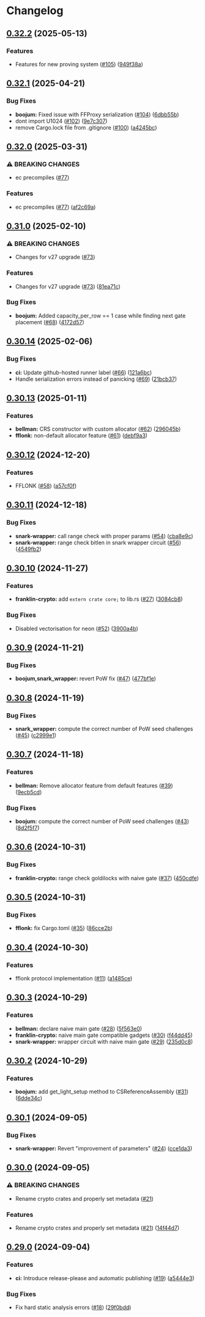 # Changelog

## [0.32.2](https://github.com/matter-labs/zksync-crypto/compare/v0.32.1...v0.32.2) (2025-05-13)


### Features

* Features for new proving system ([#105](https://github.com/matter-labs/zksync-crypto/issues/105)) ([949f38a](https://github.com/matter-labs/zksync-crypto/commit/949f38ac03bd2bc27e39961c08f6fe4996855f4b))

## [0.32.1](https://github.com/matter-labs/zksync-crypto/compare/v0.32.0...v0.32.1) (2025-04-21)


### Bug Fixes

* **boojum:** Fixed issue with FFProxy serialization ([#104](https://github.com/matter-labs/zksync-crypto/issues/104)) ([6dbb55b](https://github.com/matter-labs/zksync-crypto/commit/6dbb55bcd90c7bf41ffa60ba121a3853cf6d314c))
* dont import U1024 ([#102](https://github.com/matter-labs/zksync-crypto/issues/102)) ([9e7c307](https://github.com/matter-labs/zksync-crypto/commit/9e7c307bc97fb7c68d7453cf5bfb5c9a732364fc))
* remove Cargo.lock file from .gitignore ([#100](https://github.com/matter-labs/zksync-crypto/issues/100)) ([a4245bc](https://github.com/matter-labs/zksync-crypto/commit/a4245bc720af2b0691118a5f2ea8201ca4662def))

## [0.32.0](https://github.com/matter-labs/zksync-crypto/compare/v0.31.0...v0.32.0) (2025-03-31)


### ⚠ BREAKING CHANGES

* ec precompiles ([#77](https://github.com/matter-labs/zksync-crypto/issues/77))

### Features

* ec precompiles ([#77](https://github.com/matter-labs/zksync-crypto/issues/77)) ([af2c69a](https://github.com/matter-labs/zksync-crypto/commit/af2c69a525707037adb2d253c815553902b2f84b))

## [0.31.0](https://github.com/matter-labs/zksync-crypto/compare/v0.30.14...v0.31.0) (2025-02-10)


### ⚠ BREAKING CHANGES

* Changes for v27 upgrade ([#73](https://github.com/matter-labs/zksync-crypto/issues/73))

### Features

* Changes for v27 upgrade ([#73](https://github.com/matter-labs/zksync-crypto/issues/73)) ([81ea71c](https://github.com/matter-labs/zksync-crypto/commit/81ea71c56602b4fcca67c858a0b3d35a1dbacf83))


### Bug Fixes

* **boojum:** Added capacity_per_row == 1 case while finding next gate placement ([#68](https://github.com/matter-labs/zksync-crypto/issues/68)) ([4172d57](https://github.com/matter-labs/zksync-crypto/commit/4172d570fce583c030aa04e676d76323116da43a))

## [0.30.14](https://github.com/matter-labs/zksync-crypto/compare/v0.30.13...v0.30.14) (2025-02-06)


### Bug Fixes

* **ci:** Update github-hosted runner label ([#66](https://github.com/matter-labs/zksync-crypto/issues/66)) ([121a6bc](https://github.com/matter-labs/zksync-crypto/commit/121a6bc69e51aef110ffce6cd00bffe13cd0041e))
* Handle serialization errors instead of panicking ([#69](https://github.com/matter-labs/zksync-crypto/issues/69)) ([21bcb37](https://github.com/matter-labs/zksync-crypto/commit/21bcb37d1504da270e623d4826a7de3b05413100))

## [0.30.13](https://github.com/matter-labs/zksync-crypto/compare/v0.30.12...v0.30.13) (2025-01-11)


### Features

* **bellman:** CRS constructor with custom allocator ([#62](https://github.com/matter-labs/zksync-crypto/issues/62)) ([296045b](https://github.com/matter-labs/zksync-crypto/commit/296045bcd948051fdfbb22a13c8bc72c5f2378b8))
* **fflonk:** non-default allocator feature ([#61](https://github.com/matter-labs/zksync-crypto/issues/61)) ([debf9a3](https://github.com/matter-labs/zksync-crypto/commit/debf9a35c090eb58a862c3390827a097cdc43061))

## [0.30.12](https://github.com/matter-labs/zksync-crypto/compare/v0.30.11...v0.30.12) (2024-12-20)


### Features

* FFLONK ([#58](https://github.com/matter-labs/zksync-crypto/issues/58)) ([a57cf0f](https://github.com/matter-labs/zksync-crypto/commit/a57cf0fc5cee14fa6a361f0d5990ed2de8b094f5))

## [0.30.11](https://github.com/matter-labs/zksync-crypto/compare/v0.30.10...v0.30.11) (2024-12-18)


### Bug Fixes

* **snark-wrapper:** call range check with proper params ([#54](https://github.com/matter-labs/zksync-crypto/issues/54)) ([cba8e9c](https://github.com/matter-labs/zksync-crypto/commit/cba8e9c4334646ef85caedf1584fc7bbcd4656c5))
* **snark-wrapper:** range check bitlen in snark wrapper circuit ([#56](https://github.com/matter-labs/zksync-crypto/issues/56)) ([4549fb2](https://github.com/matter-labs/zksync-crypto/commit/4549fb2fb2648537e4ac967c6bf9d7001ac93b69))

## [0.30.10](https://github.com/matter-labs/zksync-crypto/compare/v0.30.9...v0.30.10) (2024-11-27)


### Features

* **franklin-crypto:** add `extern crate core;` to lib.rs ([#27](https://github.com/matter-labs/zksync-crypto/issues/27)) ([3084cb8](https://github.com/matter-labs/zksync-crypto/commit/3084cb821965382d63cc6f5bc074cf6dcfaff84d))


### Bug Fixes

* Disabled vectorisation for neon ([#52](https://github.com/matter-labs/zksync-crypto/issues/52)) ([3900a4b](https://github.com/matter-labs/zksync-crypto/commit/3900a4b4b225545e9cc05ad7ebca570aac3dd300))

## [0.30.9](https://github.com/matter-labs/zksync-crypto/compare/v0.30.8...v0.30.9) (2024-11-21)


### Bug Fixes

* **boojum,snark_wrapper:** revert PoW fix ([#47](https://github.com/matter-labs/zksync-crypto/issues/47)) ([477bf1e](https://github.com/matter-labs/zksync-crypto/commit/477bf1e72e63ea758fc7d8520178a832c2eea0e3))

## [0.30.8](https://github.com/matter-labs/zksync-crypto/compare/v0.30.7...v0.30.8) (2024-11-19)


### Bug Fixes

* **snark_wrapper:** compute the correct number of PoW seed challenges ([#45](https://github.com/matter-labs/zksync-crypto/issues/45)) ([c2999e1](https://github.com/matter-labs/zksync-crypto/commit/c2999e11a9643f0c5174d106849085d2f908a3e2))

## [0.30.7](https://github.com/matter-labs/zksync-crypto/compare/v0.30.6...v0.30.7) (2024-11-18)


### Features

* **bellman:** Remove allocator feature from default features ([#39](https://github.com/matter-labs/zksync-crypto/issues/39)) ([9ecb5cd](https://github.com/matter-labs/zksync-crypto/commit/9ecb5cdbfa4f4a1157c349b56cc807c4a842ad49))


### Bug Fixes

* **boojum:** compute the correct number of PoW seed challenges ([#43](https://github.com/matter-labs/zksync-crypto/issues/43)) ([8d2f5f7](https://github.com/matter-labs/zksync-crypto/commit/8d2f5f74c7a7a22db2ca3212a2fc6653b3ee0c76))

## [0.30.6](https://github.com/matter-labs/zksync-crypto/compare/v0.30.5...v0.30.6) (2024-10-31)


### Bug Fixes

* **franklin-crypto:** range check goldilocks with naive gate ([#37](https://github.com/matter-labs/zksync-crypto/issues/37)) ([450cdfe](https://github.com/matter-labs/zksync-crypto/commit/450cdfe4cb2d6f1ffd616744129d217d5cec0126))

## [0.30.5](https://github.com/matter-labs/zksync-crypto/compare/v0.30.4...v0.30.5) (2024-10-31)


### Bug Fixes

* **fflonk:** fix Cargo.toml ([#35](https://github.com/matter-labs/zksync-crypto/issues/35)) ([86cce2b](https://github.com/matter-labs/zksync-crypto/commit/86cce2b833f3a4da0ba2bb3fa1c994447b0389bc))

## [0.30.4](https://github.com/matter-labs/zksync-crypto/compare/v0.30.3...v0.30.4) (2024-10-30)


### Features

* fflonk protocol implementation  ([#11](https://github.com/matter-labs/zksync-crypto/issues/11)) ([a1485ce](https://github.com/matter-labs/zksync-crypto/commit/a1485ce53f1a92892c4845f02f0fc3416899bd92))

## [0.30.3](https://github.com/matter-labs/zksync-crypto/compare/v0.30.2...v0.30.3) (2024-10-29)


### Features

* **bellman:** declare naive main gate ([#28](https://github.com/matter-labs/zksync-crypto/issues/28)) ([5f563e0](https://github.com/matter-labs/zksync-crypto/commit/5f563e06a0c0c76c1c232ef041c359e7256d333c))
* **franklin-crypto:** naive main gate compatible gadgets ([#30](https://github.com/matter-labs/zksync-crypto/issues/30)) ([f44dd45](https://github.com/matter-labs/zksync-crypto/commit/f44dd45ce587326bb6f0a0b84ce6096e191ca298))
* **snark-wrapper:** wrapper circuit with naive main gate ([#29](https://github.com/matter-labs/zksync-crypto/issues/29)) ([235d0c8](https://github.com/matter-labs/zksync-crypto/commit/235d0c8481b7079a07ccb621745a230194bb00ce))

## [0.30.2](https://github.com/matter-labs/zksync-crypto/compare/v0.30.1...v0.30.2) (2024-10-29)


### Features

* **boojum:** add get_light_setup method to CSReferenceAssembly ([#31](https://github.com/matter-labs/zksync-crypto/issues/31)) ([6dde34c](https://github.com/matter-labs/zksync-crypto/commit/6dde34c119bf7f0ff91734d513adc8b265d17d16))

## [0.30.1](https://github.com/matter-labs/zksync-crypto/compare/v0.30.0...v0.30.1) (2024-09-05)


### Bug Fixes

* **snark-wrapper:** Revert "improvement of parameters" ([#24](https://github.com/matter-labs/zksync-crypto/issues/24)) ([cce1da3](https://github.com/matter-labs/zksync-crypto/commit/cce1da378761dd76271730ad154e6f5b8a7675bb))

## [0.30.0](https://github.com/matter-labs/zksync-crypto/compare/v0.29.0...v0.30.0) (2024-09-05)


### ⚠ BREAKING CHANGES

* Rename crypto crates and properly set metadata ([#21](https://github.com/matter-labs/zksync-crypto/issues/21))

### Features

* Rename crypto crates and properly set metadata ([#21](https://github.com/matter-labs/zksync-crypto/issues/21)) ([14f44d7](https://github.com/matter-labs/zksync-crypto/commit/14f44d7c3054e02fe8fbaa093a4548b4b5d2f5cf))

## [0.29.0](https://github.com/matter-labs/zksync-crypto/compare/v0.28.0...v0.29.0) (2024-09-04)


### Features

* **ci:** Introduce release-please and automatic publishing ([#19](https://github.com/matter-labs/zksync-crypto/issues/19)) ([a5444e3](https://github.com/matter-labs/zksync-crypto/commit/a5444e35f5074c0f0de6a9556c49682c228d92de))


### Bug Fixes

* Fix hard static analysis errors ([#18](https://github.com/matter-labs/zksync-crypto/issues/18)) ([29f0bdd](https://github.com/matter-labs/zksync-crypto/commit/29f0bddac058f0c460c36e914616252e9eee736e))
